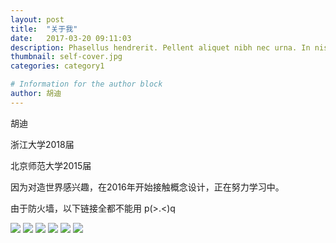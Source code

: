 ```yaml
---
layout: post
title:  "关于我"
date:   2017-03-20 09:11:03
description: Phasellus hendrerit. Pellent aliquet nibh nec urna. In nis aliquet vel, dapibus id,mattis.
thumbnail: self-cover.jpg
categories: category1

# Information for the author block
author: 胡迪
---
```



胡迪

浙江大学2018届

北京师范大学2015届

因为对造世界感兴趣，在2016年开始接触概念设计，正在努力学习中。



由于防火墙，以下链接全都不能用 p(>.<)q

<!-- List you associated sites and social medias... -->
<div class='flexbox-contain this justify-around icon-container'>
<img class='social-media' src='{{ site.url }}/assets/img/icons/twitter.svg'>
<img class='social-media' src='{{ site.url }}/assets/img/icons/behance.svg'>
<img class='social-media' src='{{ site.url }}/assets/img/icons/facebook.svg'>
<img class='social-media' src='{{ site.url }}/assets/img/icons/github.svg'>
<img class='social-media' src='{{ site.url }}/assets/img/icons/google-plus.svg'>
<img class='social-media' src='{{ site.url }}/assets/img/icons/youtube.svg'>
</div>
